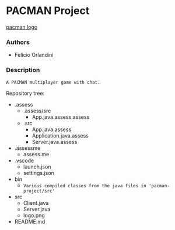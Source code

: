 # PACMAN Project

[pacman logo](src/logo.png)

### Authors

- Felicio Orlandini

### Description

`A PACMAN multiplayer game with chat.`

Repository tree:
- .assess
  - .assess/src
    - App.java.assess.assess
  - .src
    - App.java.assess
    - Application.java.assess
    - Server.java.assess
- .assessme
  - assess.me
- .vscode
  - launch.json
  - settings.json
- bin
  - `Various compiled classes from the java files in 'pacman-project/src'`
- src
  - Client.java
  - Server.java
  - logo.png
- README.md
